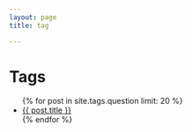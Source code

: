 ```yaml
---
layout: page
title: tag

---
```


<div class="page-content wc-container">
	<div class="post">
		<h1>Tags</h1>  
		<ul>
			{% for post in site.tags.question limit: 20 %}
			<li>  <a href="{{ post.url }}">{{ post.title }}</a></li>
			{% endfor %}
		</ul>
	</div>
</div>
